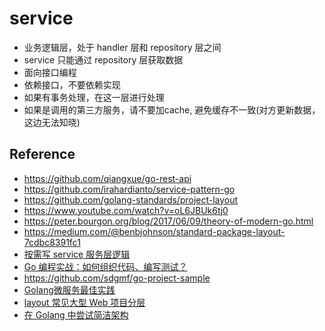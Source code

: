 # service

 - 业务逻辑层，处于 handler 层和 repository 层之间 
 - service 只能通过 repository 层获取数据
 - 面向接口编程
 - 依赖接口，不要依赖实现
 - 如果有事务处理，在这一层进行处理
 - 如果是调用的第三方服务，请不要加cache, 避免缓存不一致(对方更新数据，这边无法知晓)
 
 ## Reference
 - https://github.com/qiangxue/go-rest-api
 - https://github.com/irahardianto/service-pattern-go
 - https://github.com/golang-standards/project-layout
 - https://www.youtube.com/watch?v=oL6JBUk6tj0
 - https://peter.bourgon.org/blog/2017/06/09/theory-of-modern-go.html
 - https://medium.com/@benbjohnson/standard-package-layout-7cdbc8391fc1
 - [按需写 service 服务层逻辑](https://www.5-wow.com/article/detail/89)
 - [Go 编程实战：如何组织代码、编写测试？](https://www.infoq.cn/article/4TAWp8YNYcVD4t046EGd)
 - https://github.com/sdgmf/go-project-sample
 - [Golang微服务最佳实践](https://sdgmf.github.io/goproject/)
 - [layout 常见大型 Web 项目分层](https://chai2010.cn/advanced-go-programming-book/ch5-web/ch5-07-layout-of-web-project.html)
 - [在 Golang 中尝试简洁架构](https://studygolang.com/articles/12909)
